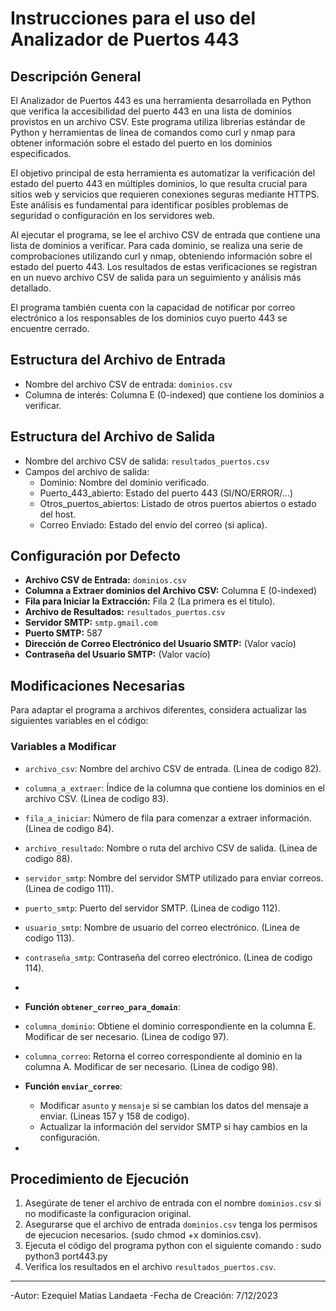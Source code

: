 # Instrucciones para el uso del Analizador de Puertos 443

## Descripción General
El Analizador de Puertos 443 es una herramienta desarrollada en Python que verifica la accesibilidad del puerto 443 en una lista de dominios provistos en un archivo CSV. Este programa utiliza librerías estándar de Python y herramientas de línea de comandos como curl y nmap para obtener información sobre el estado del puerto en los dominios especificados.

El objetivo principal de esta herramienta es automatizar la verificación del estado del puerto 443 en múltiples dominios, lo que resulta crucial para sitios web y servicios que requieren conexiones seguras mediante HTTPS. Este análisis es fundamental para identificar posibles problemas de seguridad o configuración en los servidores web.

Al ejecutar el programa, se lee el archivo CSV de entrada que contiene una lista de dominios a verificar. Para cada dominio, se realiza una serie de comprobaciones utilizando curl y nmap, obteniendo información sobre el estado del puerto 443. Los resultados de estas verificaciones se registran en un nuevo archivo CSV de salida para un seguimiento y análisis más detallado.

El programa también cuenta con la capacidad de notificar por correo electrónico a los responsables de los dominios cuyo puerto 443 se encuentre cerrado. 

## Estructura del Archivo de Entrada
- Nombre del archivo CSV de entrada: `dominios.csv`
- Columna de interés: Columna E (0-indexed) que contiene los dominios a verificar.

## Estructura del Archivo de Salida
- Nombre del archivo CSV de salida: `resultados_puertos.csv`
- Campos del archivo de salida:
  - Dominio: Nombre del dominio verificado.
  - Puerto_443_abierto: Estado del puerto 443 (SI/NO/ERROR/...)
  - Otros_puertos_abiertos: Listado de otros puertos abiertos o estado del host.
  - Correo Enviado: Estado del envío del correo (si aplica).
    
## Configuración por Defecto
- **Archivo CSV de Entrada:** `dominios.csv`
- **Columna a Extraer dominios del Archivo CSV:** Columna E (0-indexed)
- **Fila para Iniciar la Extracción:** Fila 2 (La primera es el titulo).
- **Archivo de Resultados:** `resultados_puertos.csv`
- **Servidor SMTP:** `smtp.gmail.com`
- **Puerto SMTP:** 587
- **Dirección de Correo Electrónico del Usuario SMTP:** (Valor vacío)
- **Contraseña del Usuario SMTP:** (Valor vacío)
  
## Modificaciones Necesarias
Para adaptar el programa a archivos diferentes, considera actualizar las siguientes variables en el código:
### Variables a Modificar
- `archivo_csv`: Nombre del archivo CSV de entrada. (Linea de codigo 82).
- `columna_a_extraer`: Índice de la columna que contiene los dominios en el archivo CSV. (Linea de codigo 83).
- `fila_a_iniciar`: Número de fila para comenzar a extraer información. (Linea de codigo 84).
- `archivo_resultado`: Nombre o ruta del archivo CSV de salida. (Linea de codigo 88).
- `servidor_smtp`: Nombre del servidor SMTP utilizado para enviar correos.  (Linea de codigo 111).
- `puerto_smtp`: Puerto del servidor SMTP. (Linea de codigo 112).
- `usuario_smtp`: Nombre de usuario del correo electrónico. (Linea de codigo 113).
- `contraseña_smtp`: Contraseña del correo electrónico. (Linea de codigo 114).
- 
- **Función `obtener_correo_para_domain`**:
- `columna_dominio`: Obtiene el dominio correspondiente en la columna E. Modificar de ser necesario. (Linea de codigo 97).
- `columna_correo`: Retorna el correo correspondiente al dominio en la columna A. Modificar de ser necesario. (Linea de codigo 98).
  
- **Función `enviar_correo`**:
  - Modificar `asunto` y `mensaje` si se cambian los datos del mensaje a enviar. (Lineas 157 y 158 de codigo).
  - Actualizar la información del servidor SMTP si hay cambios en la configuración.
- 
## Procedimiento de Ejecución
1. Asegúrate de tener el archivo de entrada con el nombre `dominios.csv` si no modificaste la configuracion original.
2. Asegurarse que el archivo de entrada `dominios.csv` tenga los permisos de ejecucion necesarios. (sudo chmod +x dominios.csv).
3. Ejecuta el código del programa python con el siguiente comando : sudo python3 port443.py 
4. Verifica los resultados en el archivo `resultados_puertos.csv`.


---
-Autor: Ezequiel Matias Landaeta
-Fecha de Creación: 7/12/2023
